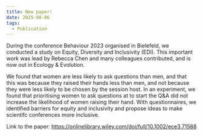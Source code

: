 ```yaml
---
title: New paper!
date: 2025-08-06
tags:
  - Publication
---
```


During the conference Behaviour 2023 organised in Bielefeld, we conducted a study on Equity, Diversity and Inclusivity (EDI). This important work was lead by Rebecca Chen and many colleagues contributed, and is now out in Ecology & Evolution.

We found that women are less likely to ask questions than men, and that this was because they raised their hands less than men, and not because they were less likely to be chosen by the session host. In an experiment, we found that prioritising women to ask questions at to start the Q&A did not increase the likelihood of women raising their hand. With questionnaires, we identified barriers for equity and inclusivity and propose ideas to make scientifc conferences more inclusive.

Link to the paper: https://onlinelibrary.wiley.com/doi/full/10.1002/ece3.71588

<!--more-->